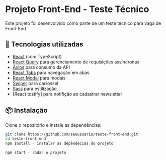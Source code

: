 # Projeto Front-End - Teste Técnico

Este projeto foi desenvolvido como parte de um teste técnico para vaga de Front-End.

## 🚀 Tecnologias utilizadas
- [React](https://react.dev/) (com TypeScript)
- [React Query](https://tanstack.com/query) para gerenciamento de requisições assíncronas
- [Axios](https://axios-http.com/) para consumo da API
- [React Tabs](https://www.npmjs.com/package/react-tabs) para navegação em abas
- [React Modal](https://www.npmjs.com/package/react-modal) para modais
- [Swiper](https://swiperjs.com/react) para carrossel
- [Sass](https://sass-lang.com/) para estilização
- [React tostify] para notifição ao cadastrar newsletter

## 📦 Instalação

Clone o repositório e instale as dependências:

```bash
git clone https://github.com/seuusuario/teste-front-end.git
cd teste-front-end
npm install - instalar as depêndecias do projeto

npm start - rodar o projeto
